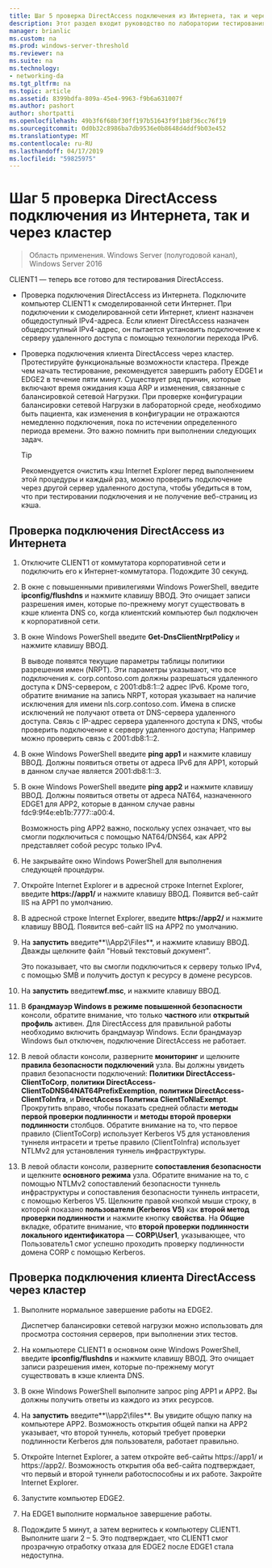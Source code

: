 ```yaml
---
title: Шаг 5 проверка DirectAccess подключения из Интернета, так и через кластер
description: Этот раздел входит руководство по лаборатории тестирования — продемонстрировать DirectAccess в кластере с помощью Windows NLB для Windows Server 2016
manager: brianlic
ms.custom: na
ms.prod: windows-server-threshold
ms.reviewer: na
ms.suite: na
ms.technology:
- networking-da
ms.tgt_pltfrm: na
ms.topic: article
ms.assetid: 8399bdfa-809a-45e4-9963-f9b6a631007f
ms.author: pashort
author: shortpatti
ms.openlocfilehash: 49b3f6f68bf30ff197b51643f9f1b8f36cc76f19
ms.sourcegitcommit: 0d0b32c8986ba7db9536e0b8648d4ddf9b03e452
ms.translationtype: MT
ms.contentlocale: ru-RU
ms.lasthandoff: 04/17/2019
ms.locfileid: "59825975"
---
```

# <a name="step-5-test-directaccess-connectivity-from-the-internet-and-through-the-cluster"></a>Шаг 5 проверка DirectAccess подключения из Интернета, так и через кластер

>Область применения. Windows Server (полугодовой канал), Windows Server 2016

CLIENT1 — теперь все готово для тестирования DirectAccess.  
  
- Проверка подключения DirectAccess из Интернета. Подключите компьютер CLIENT1 к смоделированной сети Интернет. При подключении к смоделированной сети Интернет, клиент назначен общедоступный IPv4-адреса. Если клиент DirectAccess назначен общедоступный IPv4-адрес, он пытается установить подключение к серверу удаленного доступа с помощью технологии перехода IPv6.  
  
- Проверка подключения клиента DirectAccess через кластер. Протестируйте функциональные возможности кластера. Прежде чем начать тестирование, рекомендуется завершить работу EDGE1 и EDGE2 в течение пяти минут. Существует ряд причин, которые включают время ожидания кэша ARP и изменения, связанные с балансировкой сетевой Нагрузки. При проверке конфигурации балансировки сетевой Нагрузки в лабораторной среде, необходимо быть пациента, как изменения в конфигурации не отражаются немедленно подключения, пока по истечении определенного периода времени. Это важно помнить при выполнении следующих задач.  
  
    > [!TIP]  
    > Рекомендуется очистить кэш Internet Explorer перед выполнением этой процедуры и каждый раз, можно проверить подключение через другой сервер удаленного доступа, чтобы убедиться в том, что при тестировании подключения и не получение веб-страниц из кэша.  
  
## <a name="test-directaccess-connectivity-from-the-internet"></a>Проверка подключения DirectAccess из Интернета  
  
1.  Отключите CLIENT1 от коммутатора корпоративной сети и подключить его к Интернет-коммутатора. Подождите 30 секунд.  
  
2.  В окне с повышенными привилегиями Windows PowerShell, введите **ipconfig/flushdns** и нажмите клавишу ВВОД. Это очищает записи разрешения имен, которые по-прежнему могут существовать в кэше клиента DNS со, когда клиентский компьютер был подключен к корпоративной сети.  
  
3.  В окне Windows PowerShell введите **Get-DnsClientNrptPolicy** и нажмите клавишу ВВОД.  
  
    В выводе появятся текущие параметры таблицы политики разрешения имен (NRPT). Эти параметры указывают, что все подключения к. corp.contoso.com должны разрешаться удаленного доступа к DNS-сервером, с 2001:db8:1::2 адрес IPv6. Кроме того, обратите внимание на запись NRPT, которая указывает на наличие исключения для имени nls.corp.contoso.com. Имена в списке исключений не получают ответа от DNS-сервера удаленного доступа. Связь с IP-адрес сервера удаленного доступа к DNS, чтобы проверить подключение к серверу удаленного доступа; Например можно проверить связь с 2001:db8:1::2.  
  
4.  В окне Windows PowerShell введите **ping app1** и нажмите клавишу ВВОД. Должны появиться ответы от адреса IPv6 для APP1, который в данном случае является 2001:db8:1::3.  
  
5.  В окне Windows PowerShell введите **ping app2** и нажмите клавишу ВВОД. Должны появиться ответы от адреса NAT64, назначенного EDGE1 для APP2, которые в данном случае равны fdc9:9f4e:eb1b:7777::a00:4.  
  
    Возможность ping APP2 важно, поскольку успех означает, что вы смогли подключиться с помощью NAT64/DNS64, как APP2 представляет собой ресурс только IPv4.  
  
6.  Не закрывайте окно Windows PowerShell для выполнения следующей процедуры.  
  
7.  Откройте Internet Explorer и в адресной строке Internet Explorer, введите **https://app1/** и нажмите клавишу ВВОД. Появится веб-сайт IIS на APP1 по умолчанию.  
  
8.  В адресной строке Internet Explorer, введите **https://app2/** и нажмите клавишу ВВОД. Появится веб-сайт IIS на APP2 по умолчанию.  
  
9. На **запустить** введите**\\\App2\Files**, и нажмите клавишу ВВОД. Дважды щелкните файл "Новый текстовый документ".  
  
    Это показывает, что вы смогли подключиться к серверу только IPv4, с помощью SMB и получить доступ к ресурсу в домене ресурсов.  
  
10. На **запустить** введите**wf.msc**, и нажмите клавишу ВВОД.  
  
11. В **брандмауэр Windows в режиме повышенной безопасности** консоли, обратите внимание, что только **частного** или **открытый профиль** активен. Для DirectAccess для правильной работы необходимо включить брандмауэр Windows. Если брандмауэр Windows был отключен, подключение DirectAccess не работает.  
  
12. В левой области консоли, разверните **мониторинг** и щелкните **правила безопасности подключений** узла. Вы должны увидеть правил безопасности подключений: **Политики DirectAccess-ClientToCorp**, **политики DirectAccess-ClientToDNS64NAT64PrefixExemption**, **политики DirectAccess-ClientToInfra**, и **DirectAccess Политика ClientToNlaExempt**. Прокрутить вправо, чтобы показать средней области **методы первой проверки подлинности** и **методы второй проверки подлинности** столбцов. Обратите внимание на то, что первое правило (ClientToCorp) использует Kerberos V5 для установления туннеля интрасети и третье правило (ClientToInfra) использует NTLMv2 для установления туннель инфраструктуры.  
  
13. В левой области консоли, разверните **сопоставления безопасности** и щелкните **основного режима** узла. Обратите внимание на то, с помощью NTLMv2 сопоставлений безопасности туннель инфраструктуры и сопоставления безопасности туннель интрасети, с помощью Kerberos V5. Щелкните правой кнопкой мыши строку, в которой показано **пользователя (Kerberos V5)** как **второй метод проверки подлинности** и нажмите кнопку **свойства**. На **Общие** вкладке, обратите внимание, что **второй проверки подлинности локального идентификатора** — **CORP\User1**, указывающее, что Пользователь1 смог успешно проходить проверку подлинности домена CORP с помощью Kerberos.  
  
## <a name="test-directaccess-client-connectivity-through-the-cluster"></a>Проверка подключения клиента DirectAccess через кластер  
  
1.  Выполните нормальное завершение работы на EDGE2.  
  
    Диспетчер балансировки сетевой нагрузки можно использовать для просмотра состояния серверов, при выполнении этих тестов.  
  
2.  На компьютере CLIENT1 в основном окне Windows PowerShell, введите **ipconfig/flushdns** и нажмите клавишу ВВОД. Это очищает записи разрешения имен, которые по-прежнему могут существовать в кэше клиента DNS.  
  
3.  В окне Windows PowerShell выполните запрос ping APP1 и APP2. Вы должны получить ответы из каждого из этих ресурсов.  
  
4.  На **запустить** введите**\\\app2\files**. Вы увидите общую папку на компьютере APP2. Возможность открытия общей папки на APP2 указывает, что второй туннель, который требует проверки подлинности Kerberos для пользователя, работает правильно.  
  
5.  Откройте Internet Explorer, а затем откройте веб-сайты https://app1/ и https://app2/. Возможность открытия оба веб-сайта подтверждает, что первый и второй туннели работоспособны и их работе. Закройте Internet Explorer.  
  
6.  Запустите компьютер EDGE2.  
  
7.  На EDGE1 выполните нормальное завершение работы.  
  
8.  Подождите 5 минут, а затем вернитесь к компьютеру CLIENT1. Выполните шаги 2 – 5. Это подтверждает, что CLIENT1 смог прозрачную отработку отказа для EDGE2 после EDGE1 стала недоступна.
